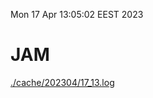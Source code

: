 Mon 17 Apr 13:05:02 EEST 2023
# JAM
<a href='./cache/202304/17_13.log'>./cache/202304/17_13.log</a>
